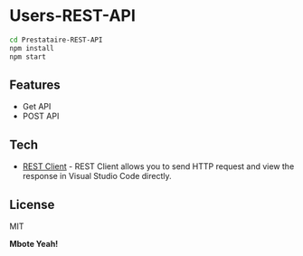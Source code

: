 # Users-REST-API

```sh
cd Prestataire-REST-API
npm install
npm start
```

## Features

- Get API
- POST API

## Tech

- [REST Client](https://marketplace.visualstudio.com/items?itemName=humao.rest-client) - REST Client allows you to send HTTP request and view the response in Visual Studio Code directly.

## License

MIT

**Mbote Yeah!**
